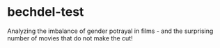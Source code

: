# bechdel-test

Analyzing the imbalance of gender potrayal in films - and the surprising number of movies that do not make the cut!
